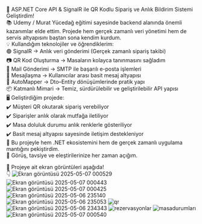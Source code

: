 🚀 ASP.NET Core API & SignalR ile QR Kodlu Sipariş ve Anlık Bildirim Sistemi Geliştirdim!</br>
📚 Udemy / Murat Yücedağ eğitimi sayesinde backend alanında önemli kazanımlar elde ettim. Projede hem gerçek zamanlı veri yönetimi hem de servis altyapısını baştan sona kendim kurdum.</br>
💡 Kullandığım teknolojiler ve öğrendiklerim:</br>
 🟢 SignalR → Anlık veri gönderimi (Gerçek zamanlı sipariş takibi)</br>
 📷 QR Kod Oluşturma → Masaların kolayca tanınmasını sağladım</br>
 📧 Mail Gönderimi → SMTP ile başarılı e-posta işlemleri</br>
 💬 Mesajlaşma → Kullanıcılar arası basit mesaj altyapısı</br>
 🔄 AutoMapper → Dto–Entity dönüşümlerinde pratik yapı</br>
 📦 Katmanlı Mimari → Temiz, sürdürülebilir ve geliştirilebilir API yapısı</br>
🖥️ Geliştirdiğim projede:</br>
 ✔️ Müşteri QR okutarak sipariş verebiliyor</br>
 ✔️ Siparişler anlık olarak mutfağa iletiliyor</br>
 ✔️ Masa doluluk durumu anlık renklerle gösteriliyor</br>
 ✔️ Basit mesaj altyapısı sayesinde iletişim destekleniyor</br>
📌 Bu projeyle hem .NET ekosistemini hem de gerçek zamanlı uygulama mantığını pekiştirdim.</br>
 🧠 Görüş, tavsiye ve eleştirilerinize her zaman açığım.</br>


📸 Projeye ait ekran görüntüleri aşağıda!</br>
 👇
 ![Ekran görüntüsü 2025-05-07 000529](https://github.com/user-attachments/assets/a9578c16-04f9-4e25-a4a6-418cf9af4872)
![Ekran görüntüsü 2025-05-07 000443](https://github.com/user-attachments/assets/2744d1a4-ea17-4ed0-a08a-5e242b06e1e9)
![Ekran görüntüsü 2025-05-07 000425](https://github.com/user-attachments/assets/e6eb38bd-5369-4ae2-8fae-8ccdd889625f)
![Ekran görüntüsü 2025-05-06 235140](https://github.com/user-attachments/assets/9232e61b-0e47-41b9-9d87-9f101f1661d7)
![Ekran görüntüsü 2025-05-06 235053](https://github.com/user-attachments/assets/dd485740-cbc9-415f-a727-6635037ed219)
![qr](https://github.com/user-attachments/assets/b9e49f67-5e8e-4120-a09d-a6e958744e6b)
![Ekran görüntüsü 2025-05-06 234343](https://github.com/user-attachments/assets/ea85cde6-8bd0-4366-b30d-73079a9f67bf)
![rezervasyonlar](https://github.com/user-attachments/assets/0f4cbeac-334c-4e8c-97e4-a4dbed65afc9)
![masadurumları](https://github.com/user-attachments/assets/3ac8ad60-2cfd-43c2-a5f5-68bfc1e58dda)
![Ekran görüntüsü 2025-05-07 000540](https://github.com/user-attachments/assets/32f538a7-8ad0-4ee6-a26e-5bf9777436fd)

